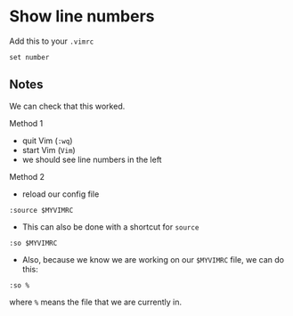 # Show line numbers

Add this to your `.vimrc`
```
set number
```

## Notes

We can check that this worked.

Method 1
- quit Vim (`:wq`)
- start Vim (`Vim`)
- we should see line numbers in the left


Method 2
- reload our config file
```
:source $MYVIMRC
```

- This can also be done with a shortcut for `source`
```
:so $MYVIMRC
```

- Also, because we know we are working on our `$MYVIMRC` file, we can do this:
```
:so %
```
where `%` means the file that we are currently in.


